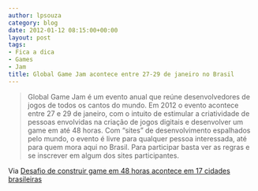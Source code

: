 ```yaml
---
author: lpsouza
category: blog
date: 2012-01-12 08:15:00+00:00
layout: post
tags:
- Fica a dica
- Games
- Jam
title: Global Game Jam acontece entre 27-29 de janeiro no Brasil
---
```


> Global Game Jam é um evento anual que reúne desenvolvedores de jogos de todos os cantos do mundo. Em 2012 o evento acontece entre 27 e 29 de janeiro, com o intuito de estimular a criatividade de pessoas envolvidas na criação de jogos digitais e desenvolver um game em até 48 horas. Com “sites” de desenvolvimento espalhados pelo mundo, o evento é livre para qualquer pessoa interessada, até para quem mora aqui no Brasil. Para participar basta ver as regras e se inscrever em algum dos sites participantes.

Via [Desafio de construir game em 48 horas acontece em 17 cidades brasileiras](http://tecnoblog.net/88014/desafio-global-game-jam-2012/)